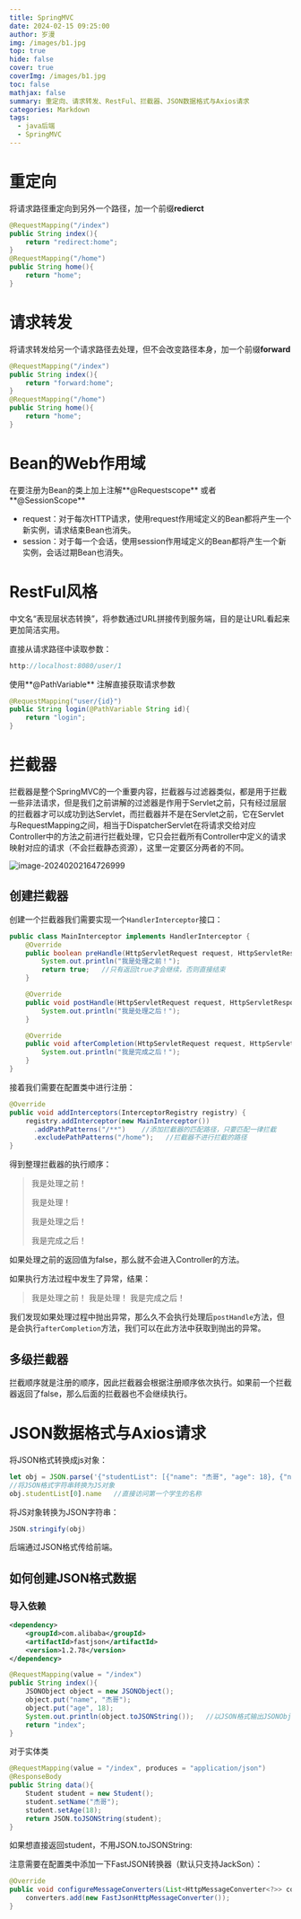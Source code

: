 ```yaml
---
title: SpringMVC
date: 2024-02-15 09:25:00
author: 岁漫
img: /images/b1.jpg
top: true
hide: false
cover: true
coverImg: /images/b1.jpg
toc: false
mathjax: false
summary: 重定向、请求转发、RestFul、拦截器、JSON数据格式与Axios请求
categories: Markdown
tags:
  - java后端
  - SpringMVC
---
```


# 重定向

将请求路径重定向到另外一个路径，加一个前缀**redierct** 

```java
@RequestMapping("/index")
public String index(){
    return "redirect:home";
}
@RequestMapping("/home")
public String home(){
    return "home";
}
```

# 请求转发

将请求转发给另一个请求路径去处理，但不会改变路径本身，加一个前缀**forward**

```java
@RequestMapping("/index")
public String index(){
    return "forward:home";
}
@RequestMapping("/home")
public String home(){
    return "home";
}
```



# Bean的Web作用域

在要注册为Bean的类上加上注解**@Requestscope** 或者**@SessionScope** 

* request：对于每次HTTP请求，使用request作用域定义的Bean都将产生一个新实例，请求结束Bean也消失。
* session：对于每一个会话，使用session作用域定义的Bean都将产生一个新实例，会话过期Bean也消失。

# RestFul风格

中文名“表现层状态转换”，将参数通过URL拼接传到服务端，目的是让URL看起来更加简洁实用。

直接从请求路径中读取参数：

```java
http://localhost:8080/user/1
```

使用**@PathVariable** 注解直接获取请求参数

```java
@RequestMapping("user/{id}")
public String login(@PathVariable String id){
    return "login";
}
```

# 拦截器

拦截器是整个SpringMVC的一个重要内容，拦截器与过滤器类似，都是用于拦截一些非法请求，但是我们之前讲解的过滤器是作用于Servlet之前，只有经过层层的拦截器才可以成功到达Servlet，而拦截器并不是在Servlet之前，它在Servlet与RequestMapping之间，相当于DispatcherServlet在将请求交给对应Controller中的方法之前进行拦截处理，它只会拦截所有Controller中定义的请求映射对应的请求（不会拦截静态资源），这里一定要区分两者的不同。

![image-20240202164726999](C:\Users\茉莉花茶\AppData\Roaming\Typora\typora-user-images\image-20240202164726999.png)

## 创建拦截器

创建一个拦截器我们需要实现一个`HandlerInterceptor`接口：

```java
public class MainInterceptor implements HandlerInterceptor {
    @Override
    public boolean preHandle(HttpServletRequest request, HttpServletResponse response, Object handler) throws Exception {
        System.out.println("我是处理之前！");
        return true;   //只有返回true才会继续，否则直接结束
    }

    @Override
    public void postHandle(HttpServletRequest request, HttpServletResponse response, Object handler, ModelAndView modelAndView) throws Exception {
        System.out.println("我是处理之后！");
    }

    @Override
    public void afterCompletion(HttpServletRequest request, HttpServletResponse response, Object handler, Exception ex) throws Exception {
        System.out.println("我是完成之后！");
    }
}
```

接着我们需要在配置类中进行注册：

```java
@Override
public void addInterceptors(InterceptorRegistry registry) {
    registry.addInterceptor(new MainInterceptor())
      .addPathPatterns("/**")    //添加拦截器的匹配路径，只要匹配一律拦截
      .excludePathPatterns("/home");   //拦截器不进行拦截的路径
}
```

得到整理拦截器的执行顺序：

>
>
>我是处理之前！
>
>我是处理！
>
>我是处理之后！
>
>我是完成之后！

如果处理之前的返回值为false，那么就不会进入Controller的方法。

如果执行方法过程中发生了异常，结果：

>
>
>我是处理之前！
>我是处理！
>我是完成之后！

我们发现如果处理过程中抛出异常，那么久不会执行处理后`postHandle`方法，但是会执行`afterCompletion`方法，我们可以在此方法中获取到抛出的异常。

## 多级拦截器

拦截顺序就是注册的顺序，因此拦截器会根据注册顺序依次执行。如果前一个拦截器返回了false，那么后面的拦截器也不会继续执行。

# JSON数据格式与Axios请求

将JSON格式转换成js对象：

```javascript
let obj = JSON.parse('{"studentList": [{"name": "杰哥", "age": 18}, {"name": "阿伟", "age": 18}], "count": 2}')
//将JSON格式字符串转换为JS对象
obj.studentList[0].name   //直接访问第一个学生的名称
```

将JS对象转换为JSON字符串：

```java
JSON.stringify(obj)
```

后端通过JSON格式传给前端。

## 如何创建JSON格式数据

### 导入依赖

```xml
<dependency>
    <groupId>com.alibaba</groupId>
    <artifactId>fastjson</artifactId>
    <version>1.2.78</version>
</dependency>
```

```java
@RequestMapping(value = "/index")
public String index(){
    JSONObject object = new JSONObject();
    object.put("name", "杰哥");
    object.put("age", 18);
    System.out.println(object.toJSONString());   //以JSON格式输出JSONObject字符串
    return "index";
}
```

对于实体类

```java
@RequestMapping(value = "/index", produces = "application/json")
@ResponseBody
public String data(){
    Student student = new Student();
    student.setName("杰哥");
    student.setAge(18);
    return JSON.toJSONString(student);
}
```

如果想直接返回student，不用JSON.toJSONString:

 注意需要在配置类中添加一下FastJSON转换器（默认只支持JackSon）：

```java
@Override
public void configureMessageConverters(List<HttpMessageConverter<?>> converters) {
    converters.add(new FastJsonHttpMessageConverter());
}
```

